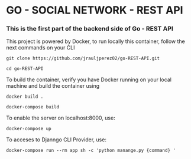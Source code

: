 # GO - SOCIAL NETWORK - REST API

### This is the first part of the backend side of Go - REST API

This project is powered by Docker, to run locally this container, follow the next commands on your CLI


    git clone https://github.com/jrauljperez02/go-REST-API.git

    cd go-REST-API


To build the container, verify you have Docker running on your local machine and build the container using


    docker build .

    docker-compose build


To enable the server on localhost:8000, use: 

    docker-compose up


To acceses to Djanngo CLI Provider, use:

    docker-compose run --rm app sh -c 'python manange.py {command} '

